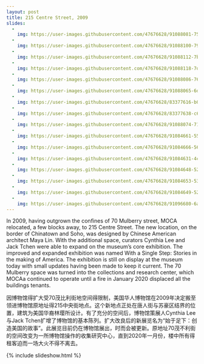 ```yaml
---
layout: post
title: 215 Centre Street, 2009
slides: 
  -
    img: https://user-images.githubusercontent.com/47676628/91088081-759fc100-e61f-11ea-95c5-de7e50a059af.jpg
  -
    img: https://user-images.githubusercontent.com/47676628/91088100-79334800-e61f-11ea-9864-237bd532eccb.jpg
  -
    img: https://user-images.githubusercontent.com/47676628/91088112-7b95a200-e61f-11ea-9a53-86614446a23c.jpg
  -
    img: https://user-images.githubusercontent.com/47676628/91088118-7d5f6580-e61f-11ea-9edb-1bc2e781b895.jpg
  -
    img: https://user-images.githubusercontent.com/47676628/91088086-76d0ee00-e61f-11ea-8eed-24183d4d92e3.jpg
  -
    img: https://user-images.githubusercontent.com/47676628/91088065-6de01c80-e61f-11ea-9172-51c4933be114.jpg
  -
    img: https://user-images.githubusercontent.com/47676628/83377616-b0230480-a408-11ea-850a-50599e50c664.jpg
  -
    img: https://user-images.githubusercontent.com/47676628/83377638-c630c500-a408-11ea-9a82-bef0a7c060ca.jpg
  -
    img: https://user-images.githubusercontent.com/47676628/91088074-7173a380-e61f-11ea-9499-93beb8c9ebcc.jpg
  -
    img: https://user-images.githubusercontent.com/47676628/91084661-55b9ce80-e61a-11ea-8d73-8b50218caaf1.JPG
  -
    img: https://user-images.githubusercontent.com/47676628/91084666-56eafb80-e61a-11ea-9c7d-6c8a03740a7c.JPG
  -
    img: https://user-images.githubusercontent.com/47676628/91084631-4c306680-e61a-11ea-8ef3-ebed71a9f026.jpg
  -
    img: https://user-images.githubusercontent.com/47676628/91084648-52264780-e61a-11ea-9086-90f269b72bbf.JPG
  -
    img: https://user-images.githubusercontent.com/47676628/91084653-53f00b00-e61a-11ea-918a-5a2dee942667.JPG
  -
    img: https://user-images.githubusercontent.com/47676628/91084649-52bede00-e61a-11ea-96f5-13a3e56d192c.JPG
  -
    img: https://user-images.githubusercontent.com/47676628/91096680-6a9f5d80-e62c-11ea-9739-cc1f64d2a6d1.jpg
---
```


In 2009, having outgrown the confines of 70 Mulberry street,  MOCA relocated, a few blocks away, to 215 Centre Street.  The new location, on the border of Chinatown and Soho, was designed by Chinese American architect Maya Lin. With the additional space, curators Cynthia Lee and Jack Tchen were able to expand on the museum’s core exhibition.  The improved and expanded exhibition was named With a Single Step: Stories in the making of America.  The exhibition is still on display at the museum today with small updates having been made to keep it current. The 70 Mulberry space was turned into the collections and research center, which MOCAa continued to operate until a fire in January 2020 displaced all the buildings tenants.  

因博物馆得扩大受70茂比利街地空间得限制，美国华人博物馆在2009年决定搬至领进博物馆原地址得215中央街地点。这个新地点正处在唐人街与苏豪区结界的位置，建筑为美国华裔林璎所设计。有了充分的空间后，博物馆策展人Cynthia Lee与Jack Tchen扩增了博物馆的基本陈列。扩大改良后的新展览名为“始于足下：创造美国的故事”。此展览目前仍在博物馆展出，时而会被更新。原地址70茂不利街的空间改变为一所博物馆操作的收集研究中心，直到2020年一月份，楼中所有得租客迫而一场大火不得不离去。

{% include slideshow.html %}
